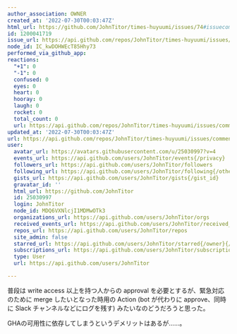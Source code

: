 ```yaml
---
author_association: OWNER
created_at: '2022-07-30T00:03:47Z'
html_url: https://github.com/JohnTitor/times-huyuumi/issues/74#issuecomment-1200041719
id: 1200041719
issue_url: https://api.github.com/repos/JohnTitor/times-huyuumi/issues/74
node_id: IC_kwDOHWEcT85Hhy73
performed_via_github_app: 
reactions:
  "+1": 0
  "-1": 0
  confused: 0
  eyes: 0
  heart: 0
  hooray: 0
  laugh: 0
  rocket: 0
  total_count: 0
  url: https://api.github.com/repos/JohnTitor/times-huyuumi/issues/comments/1200041719/reactions
updated_at: '2022-07-30T00:03:47Z'
url: https://api.github.com/repos/JohnTitor/times-huyuumi/issues/comments/1200041719
user:
  avatar_url: https://avatars.githubusercontent.com/u/25030997?v=4
  events_url: https://api.github.com/users/JohnTitor/events{/privacy}
  followers_url: https://api.github.com/users/JohnTitor/followers
  following_url: https://api.github.com/users/JohnTitor/following{/other_user}
  gists_url: https://api.github.com/users/JohnTitor/gists{/gist_id}
  gravatar_id: ''
  html_url: https://github.com/JohnTitor
  id: 25030997
  login: JohnTitor
  node_id: MDQ6VXNlcjI1MDMwOTk3
  organizations_url: https://api.github.com/users/JohnTitor/orgs
  received_events_url: https://api.github.com/users/JohnTitor/received_events
  repos_url: https://api.github.com/users/JohnTitor/repos
  site_admin: false
  starred_url: https://api.github.com/users/JohnTitor/starred{/owner}{/repo}
  subscriptions_url: https://api.github.com/users/JohnTitor/subscriptions
  type: User
  url: https://api.github.com/users/JohnTitor

---
```

普段は write access 以上を持つ人からの approval を必要とするが、緊急対応のために merge したいとなった時用の Action (bot が代わりに approve、同時に Slack チャンネルなどにログを残す) みたいなのどうだろうと思った。

GHAの可用性に依存してしまうというデメリットはあるが……。